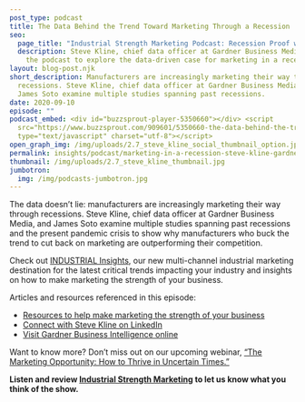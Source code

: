```yaml
---
post_type: podcast
title: The Data Behind the Trend Toward Marketing Through a Recession
seo:
  page_title: "Industrial Strength Marketing Podcast: Recession Proof with Gardner Business Media"
  description: Steve Kline, chief data officer at Gardner Business Media, joins
    the podcast to explore the data-driven case for marketing in a recession.
layout: blog-post.njk
short_description: Manufacturers are increasingly marketing their way through
  recessions. Steve Kline, chief data officer at Gardner Business Media, and
  James Soto examine multiple studies spanning past recessions.
date: 2020-09-10
episode: ""
podcast_embed: <div id="buzzsprout-player-5350660"></div> <script
  src="https://www.buzzsprout.com/909601/5350660-the-data-behind-the-trend-toward-marketing-through-a-recession-with-steve-kline-gardner-business-intelligence.js?container_id=buzzsprout-player-5350660&player=small"
  type="text/javascript" charset="utf-8"></script>
open_graph_img: /img/uploads/2.7_steve_kline_social_thumbnail_option.jpg
permalink: insights/podcast/marketing-in-a-recession-steve-kline-gardner
thumbnail: /img/uploads/2.7_steve_kline_thumbnail.jpg
jumbotron:
  img: /img/podcasts-jumbotron.jpg
---
```

The data doesn’t lie: manufacturers are increasingly marketing their way through recessions. Steve Kline, chief data officer at Gardner Business Media, and James Soto examine multiple studies spanning past recessions and the present pandemic crisis to show why manufacturers who buck the trend to cut back on marketing are outperforming their competition.

Check out [INDUSTRIAL Insights](https://industrialstrengthmarketing.com/insights/podcast), our new multi-channel industrial marketing destination for the latest critical trends impacting your industry and insights on how to make marketing the strength of your business.

Articles and resources referenced in this episode:

* [Resources to help make marketing the strength of your business](https://thrive.weareindustrial.com/)
* [Connect with Steve Kline on LinkedIn](https://www.linkedin.com/in/stevenrkline)
* [Visit Gardner Business Intelligence online](https://www.gardnerintelligence.com/)

Want to know more? Don’t miss out on our upcoming webinar, [“The Marketing Opportunity: How to Thrive in Uncertain Times.”](https://ism.webinarninja.com/live-webinars/490388/register)

**Listen and review [Industrial Strength Marketing](https://podcasts.apple.com/us/podcast/industrial-strength-marketing/id1525972127) to let us know what you think of the show.**
